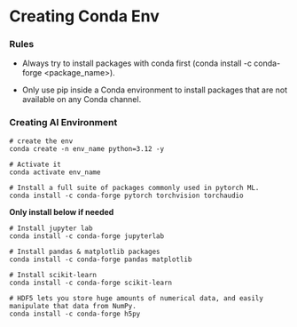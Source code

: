# Creating Conda Env

### Rules

- Always try to install packages with conda first (conda install -c conda-forge <package_name>).

- Only use pip inside a Conda environment to install packages that are not available on any Conda channel.

### Creating AI Environment

```shell
# create the env
conda create -n env_name python=3.12 -y

# Activate it
conda activate env_name

# Install a full suite of packages commonly used in pytorch ML.
conda install -c conda-forge pytorch torchvision torchaudio

```

**Only install below if needed**

```shell
# Install jupyter lab
conda install -c conda-forge jupyterlab

# Install pandas & matplotlib packages
conda install -c conda-forge pandas matplotlib

# Install scikit-learn 
conda install -c conda-forge scikit-learn

# HDF5 lets you store huge amounts of numerical data, and easily manipulate that data from NumPy.
conda install -c conda-forge h5py

```
